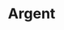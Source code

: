 ---
codehost: https://github.com/argentlabs
logohandle: argentxyz
sort: argent
title: Argent
twitter: https://x.com/argentHQ
website: https://www.argent.xyz/
youtube: https://youtube.com/argentHQ
---